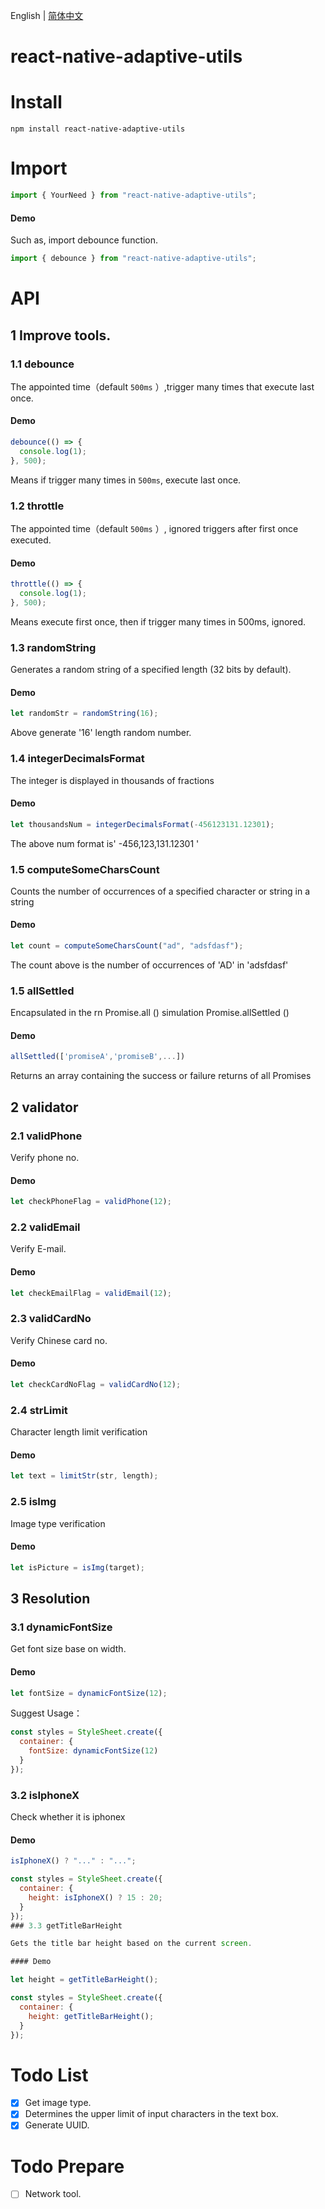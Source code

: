 English | [简体中文](./README_CN.md)

# react-native-adaptive-utils

# Install

```shell
npm install react-native-adaptive-utils
```

# Import

```javascript
import { YourNeed } from "react-native-adaptive-utils";
```

#### Demo

Such as, import debounce function.

```javascript
import { debounce } from "react-native-adaptive-utils";
```

# API

## 1 Improve tools.

### 1.1 debounce

The appointed time（default `500ms` ）,trigger many times that execute last once.

#### Demo

```javascript
debounce(() => {
  console.log(1);
}, 500);
```

Means if trigger many times in `500ms`, execute last once.

### 1.2 throttle

The appointed time（default `500ms` ）, ignored triggers after first once executed.

#### Demo

```javascript
throttle(() => {
  console.log(1);
}, 500);
```

Means execute first once, then if trigger many times in 500ms, ignored.

### 1.3 randomString

Generates a random string of a specified length (32 bits by default).

#### Demo

```javascript
let randomStr = randomString(16);
```

Above generate '16' length random number.

### 1.4 integerDecimalsFormat

The integer is displayed in thousands of fractions

#### Demo

```javascript
let thousandsNum = integerDecimalsFormat(-456123131.12301);
```

The above num format is' -456,123,131.12301 '

### 1.5 computeSomeCharsCount

Counts the number of occurrences of a specified character or string in a string

#### Demo

```javascript
let count = computeSomeCharsCount("ad", "adsfdasf");
```

The count above is the number of occurrences of 'AD' in 'adsfdasf'

### 1.5 allSettled

Encapsulated in the rn Promise.all () simulation Promise.allSettled ()

#### Demo

```javascript
allSettled(['promiseA','promiseB',...])
```

Returns an array containing the success or failure returns of all Promises

## 2 validator

### 2.1 validPhone

Verify phone no.

#### Demo

```javascript
let checkPhoneFlag = validPhone(12);
```

### 2.2 validEmail

Verify E-mail.

#### Demo

```javascript
let checkEmailFlag = validEmail(12);
```

### 2.3 validCardNo

Verify Chinese card no.

#### Demo

```javascript
let checkCardNoFlag = validCardNo(12);
```

### 2.4 strLimit

Character length limit verification

#### Demo

```javascript
let text = limitStr(str, length);
```

### 2.5 isImg

Image type verification

#### Demo

```javascript
let isPicture = isImg(target);
```

## 3 Resolution

### 3.1 dynamicFontSize

Get font size base on width.

#### Demo

```javascript
let fontSize = dynamicFontSize(12);
```

Suggest Usage：

```javascript
const styles = StyleSheet.create({
  container: {
    fontSize: dynamicFontSize(12)
  }
});
```

### 3.2 isIphoneX

Check whether it is iphonex

#### Demo

```javascript
isIphoneX() ? "..." : "...";
```

```javascript
const styles = StyleSheet.create({
  container: {
    height: isIphoneX() ? 15 : 20;
  }
});
### 3.3 getTitleBarHeight

Gets the title bar height based on the current screen.

#### Demo

```

```javascript
let height = getTitleBarHeight();
```

```javascript
const styles = StyleSheet.create({
  container: {
    height: getTitleBarHeight();
  }
});
```

# Todo List

- [x] Get image type.
- [x] Determines the upper limit of input characters in the text box.
- [x] Generate UUID.

# Todo Prepare

- [ ] Network tool.
